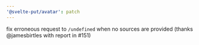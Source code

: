 ```yaml
---
'@svelte-put/avatar': patch
---
```


fix erroneous request to `/undefined` when no sources are provided (thanks @jamesbirtles with report in #151)
